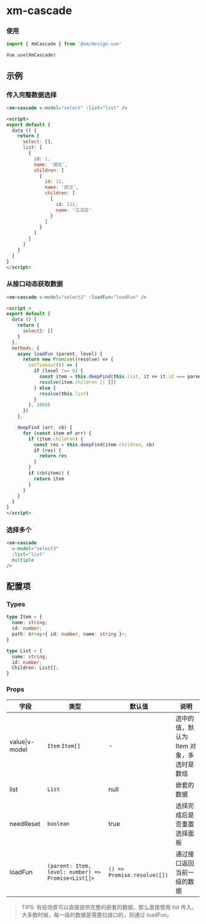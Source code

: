 # xm-cascade

### 使用

```js
import { XmCascade } from '@xm/design-vue'

Vue.use(XmCascade)
```

## 示例

### 传入完整数据选择

```html
<xm-cascade v-model="select" :list="list" />

<script>
export default {
  data () {
    return {
      select: [],
      list: [
        {
          id: 1,
          name: '湖北',
          children: [
            {
              id: 11,
              name: '武汉',
              children: [
                {
                  id: 111,
                  name: '江汉区'
                }
              ]
            }
          ]
        }
      ]
    }
  }
} 
</script>
```

### 从接口动态获取数据
```html
<xm-cascade v-model="select2" :loadFun="loadFun" />

<script >
export default {
  data () {
    return {
      select2: []
    }
  },
  methods: {
    async loadFun (parent, level) {
      return new Promise((resolve) => {
        setTimeout(() => {
          if (level !== 0) {
            const item = this.deepFind(this.list, it => it.id === parent.id)
            resolve(item.children || [])
          } else {
            resolve(this.list)
          }
        }, 1000)
      })
    },

    deepFind (arr, cb) {
      for (const item of arr) {
        if (item.children) {
          const res = this.deepFind(item.children, cb)
          if (res) {
            return res
          }
        }
        if (cb(item)) {
          return item
        }
      }
    }
  }
}  
</script>
```

### 选择多个

```html
<xm-cascade 
  v-model="select3"
  :list="list" 
  multiple 
/>
```

## 配置项

### Types

```ts
type Item = {
  name: string;
  id: number;
  path: Array<{ id: number, name: string }>;
}

type List = {
  name: string;
  id: number;
  Children: List[];
}
```

### Props
|字段|类型|默认值|说明
|-----|-----|----|----|
value\|v-model|`Item` `Item[]`|-|选中的值，默认为 Item 对象，多选时是数组
list|`List`|null|嵌套的数据
needReset|`boolean`|true|选择完成后是否重置选择面板
loadFun|`(parent: Item, level: number) => Promise<List[]>`|`() => Promise.resolve([])`|通过接口返回当前一级的数据

> TIPS: 有些场景可以直接提供完整的嵌套的数据，那么直接使用 list 传入。大多数时候，每一级的数据是需要拉接口的，则通过 loadFun。

